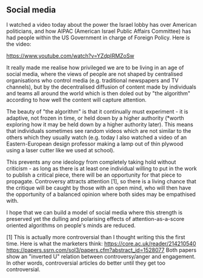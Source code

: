 ## Social media

I watched a video today about the power the Israel lobby has over American politicians, and how AIPAC (American Israel Public Affairs Committee) has had people within the US Government in charge of Foreign Policy. Here is the video:

https://www.youtube.com/watch?v=YZdpIRMZoSw

It really made me realise how privileged we are to be living in an age of social media, where the views of people are not shaped by centralised organisations who control media (e.g. traditional newspapers and TV channels), but by the decentralised diffusion of content made by individuals and teams all around the world which is then doled out by "the algorithm" according to how well the content will capture attention.

The beauty of "the algorithm" is that it continually must experiment - it is adaptive, not frozen in time, or held down by a higher authority (*worth exploring how it may be held down by a higher authority later). This means that individuals sometimes see random videos which are not similar to the others which they usually watch (e.g. today I also watched a video of an Eastern-European design professor making a lamp out of thin plywood using a laser cutter like we used at school).

This prevents any one ideology from completely taking hold without criticism - as long as there is at least one individual willing to put in the work to publish a critical piece, there will be an opportunity for that piece to propagate. Controversy attracts attention [1], so there is a living chance that the critique will be caught by those with an open mind, who will then have the opportunity of a balanced opinion where both sides may be empathised with.

I hope that we can build a model of social media where this strength is preserved yet the dulling and polarising effects of attention-as-a-score oriented algorithms on people's minds are reduced.

[1] This is actually more controversial than I thought writing this the first time. Here is what the marketers think:
https://core.ac.uk/reader/214210540
https://papers.ssrn.com/sol3/papers.cfm?abstract_id=1528077
Both papers show an "inverted U" relation between controversy/anger and engagement. In other words, controversial articles do better until they get too controversial.